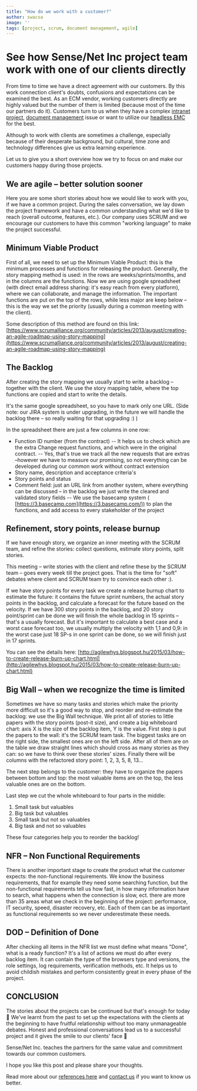 ```yaml
---
title: "How do we work with a customer?"
author: swacsa
image: ''
tags: [project, scrum, document management, agile]
---
```

# See how Sense/Net Inc project team work with one of our clients directly

From time to time we have a direct agreement with our customers. By this work connection client&#39;s doubts, confusions and expectations can be examined the best. As an ECM vendor, working customers directly are highly valued but the number of them is limited (because most of the time our partners do it). Customers turn to us when they have a complex [intranet project](https://www.sensenet.com/for-customers/use-cases/intranet), [document management](https://www.sensenet.com/for-customers/use-cases/document-management) issue or want to utilize our [headless EMC](https://www.sensenet.com/for-customers/use-cases/content-repository) for the best.

Although to work with clients are sometimes a challenge, especially because of their desperate background, but cultural, time zone and technology differences give us extra learning experience.

Let us to give you a short overview how we try to focus on and make our customers happy during those projects.

## We are agile – better solution sooner

Here you are some short stories about how we would like to work with you, if we have a common project. During the sales conversation, we lay down the project framework and have a common understanding what we&#39;d like to reach (overall outcome, features, etc.). Our company uses SCRUM and we encourage our customers to have this common &quot;working language&quot; to make the project successful.

## Minimum Viable Product

First of all, we need to set up the Minimum Viable Product: this is the minimum processes and functions for releasing the product. Generally, the story mapping method is used: in the rows are weeks/sprints/months, and in the columns are the functions. Now we are using google spreadsheet (with direct email address sharing: it&#39;s easy reach from every platform), where we can collaborate, and manage the information. The important functions are put on the top of the rows, while less major are keep below – this is the way we set the priority (usually during a common meeting with the client).

Some description of this method are found on this link: [https://www.scrumalliance.org/community/articles/2013/august/creating-an-agile-roadmap-using-story-mapping](https://www.scrumalliance.org/community/articles/2013/august/creating-an-agile-roadmap-using-story-mapping)

## The Backlog

After creating the story mapping we usually start to write a backlog – together with the client. We use the story mapping table, where the top functions are copied and start to write the details.

It&#39;s the same google spreadsheet, so you have to mark only one URL. (Side note: our JIRA system is under upgrading, in the future we will handle the backlog there – so really waiting for that upgrading :) )

In the spreadsheet there are just a few columns in one row:
- Function ID number (from the contract)
-- It helps us to check which are the extra Change request functions, and which were in the original contract.
-- Yes, that&#39;s true we track all the new requests that are extras –however we have to measure our promising, so not everything can be developed during our common work without contract extension
- Story name, description and acceptance criteria&#39;s
- Story points and status
- Comment field: just an URL link from another system, where everything can be discussed – in the backlog we just write the cleared and validated story fields
-- We use the basecamp system ( [https://3.basecamp.com](https://3.basecamp.com/)) to plan the functions, and add access to every stakeholder of the project

## Refinement, story points, release burnup

If we have enough story, we organize an inner meeting with the SCRUM team, and refine the stories: collect questions, estimate story points, split stories.

This meeting – write stories with the client and refine these by the SCRUM team – goes every week till the project goes. That is the time for &quot;soft&quot; debates where client and SCRUM team try to convince each other :).

If we have story points for every task we create a release burnup chart to estimate the future: it contains the future sprint numbers, the actual story points in the backlog, and calculate a forecast for the future based on the velocity. If we have 300 story points in the backlog, and 20 story point/sprint can be done we will finish the whole backlog in 15 sprints – that&#39;s a usually forecast. But it&#39;s important to calculate a best case and a worst case forecast too, we usually multiply the velocity with 1,1 and 0,9: in the worst case just 18 SP-s in one sprint can be done, so we will finish just in 17 sprints.

You can see the details here: [http://agilewhys.blogspot.hu/2015/03/how-to-create-release-burn-up-chart.html](http://agilewhys.blogspot.hu/2015/03/how-to-create-release-burn-up-chart.html)

## Big Wall – when we recognize the time is limited

Sometimes we have so many tasks and stories which make the priority more difficult so it&#39;s a good way to stop, and reorder and re-estimate the backlog: we use the Big Wall technique. We print all of stories to little papers with the story points (post-it size), and create a big whiteboard chart: axis X is the size of the backlog item, Y is the value. First step is put the papers to the wall: it&#39;s the SCRUM team task. The biggest tasks are on the right side, the smallest ones are on the left side. After all of them are on the table we draw straight lines which should cross as many stories as they can: so we have to think over these stories&#39; sizes. Finally there will be columns with the refactored story point: 1, 2, 3, 5, 8, 13…

The next step belongs to the customer: they have to organize the papers between bottom and top: the most valuable items are on the top, the less valuable ones are on the bottom.

Last step we cut the whole whiteboard to four parts in the middle:
1. Small task but valuables
2. Big task but valuables
3. Small task but not so valuables
4. Big task and not so valuables

These four categories help you to reorder the backlog!

## NFR – Non Functional Requirements

There is another important stage to create the product what the customer expects: the non-functional requirements. We know the business requirements, that for example they need some searching function, but the non-functional requirements tell us how fast, in how many information have to search, what happens when the connection is slow, ect. there are more than 35 areas what we check in the beginning of the project: performance, IT security, speed, disaster recovery, etc. Each of them can be as important as functional requirements so we never underestimate these needs.

## DOD – Definition of Done

After checking all items in the NFR list we must define what means &quot;Done&quot;, what is a ready function? It&#39;s a list of actions we must do after every backlog item. It can contain the type of the browsers type and versions, the role settings, log requirements, verification methods, etc. It helps us to avoid childish mistakes and perform consistently great in every phase of the project.

## CONCLUSION

The stories about the projects can be continued but that&#39;s enough for today  We&#39;ve learnt from the past to set up the expectations with the clients at the beginning to have fruitful relationship without too many unmanageable debates. Honest and professional conversations lead us to a successful project and it gives the smile to our clients&#39; face 

Sense/Net Inc. teaches the partners for the same value and commitment towards our common customers.

I hope you like this post and please share your thoughts.

Read more about our [references here](https://www.sensenet.com/references) and [contact us](https://www.sensenet.com/contact) if you want to know us better.
